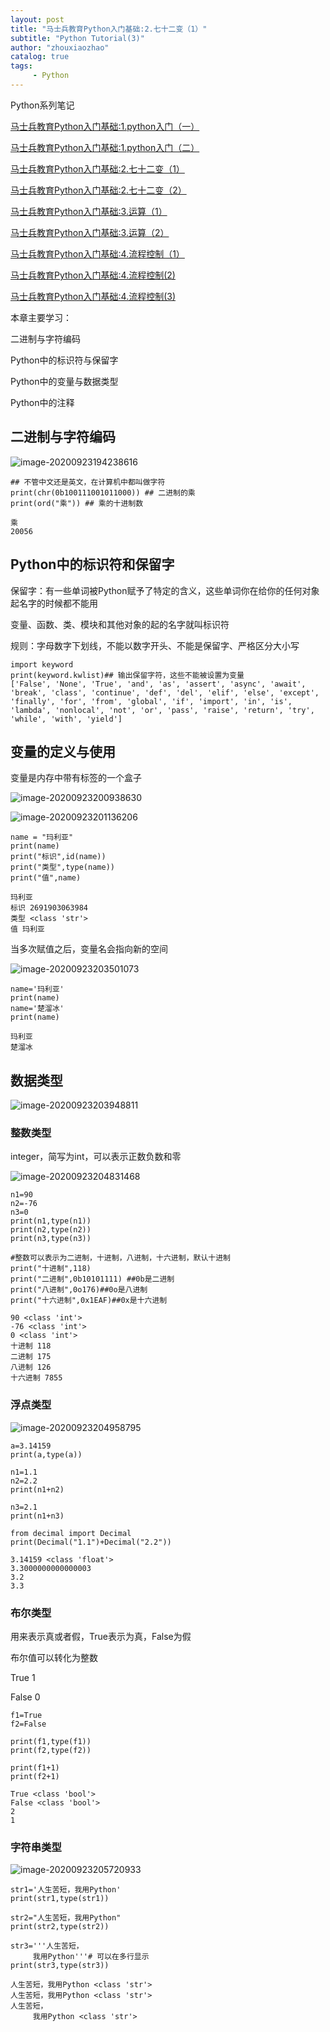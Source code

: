 ```yaml
---
layout: post
title: "马士兵教育Python入门基础:2.七十二变（1）"
subtitle: "Python Tutorial(3)"
author: "zhouxiaozhao"
catalog: true
tags:
     - Python
---
```


Python系列笔记

[马士兵教育Python入门基础:1.python入门（一）](https://www.zhouxiaozhao.cn/2020/09/10/python1/)

[马士兵教育Python入门基础:1.python入门（二）](https://www.zhouxiaozhao.cn/2020/09/12/python2/)

[马士兵教育Python入门基础:2.七十二变（1）](https://www.zhouxiaozhao.cn/2020/09/15/python3/)

[马士兵教育Python入门基础:2.七十二变（2）](https://www.zhouxiaozhao.cn/2020/09/24/python4/)

[马士兵教育Python入门基础:3.运算（1）](https://www.zhouxiaozhao.cn/2020/09/26/python5/)

[马士兵教育Python入门基础:3.运算（2）](https://www.zhouxiaozhao.cn/2020/10/15/python6/)

[马士兵教育Python入门基础:4.流程控制（1）](https://www.zhouxiaozhao.cn/2020/10/17/python7/)

[马士兵教育Python入门基础:4.流程控制(2)](https://www.zhouxiaozhao.cn/2020/10/20/python8/)

[马士兵教育Python入门基础:4.流程控制(3)](https://www.zhouxiaozhao.cn/2020/10/22/python9/)


本章主要学习：

二进制与字符编码

Python中的标识符与保留字

Python中的变量与数据类型

Python中的注释

## 二进制与字符编码

![image-20200923194238616](/img/posts/2020.9.15/image-20200923194238616.png)

```
## 不管中文还是英文，在计算机中都叫做字符
print(chr(0b100111001011000)) ## 二进制的乘
print(ord("乘")) ## 乘的十进制数

乘
20056
```

## Python中的标识符和保留字

保留字：有一些单词被Python赋予了特定的含义，这些单词你在给你的任何对象起名字的时候都不能用

变量、函数、类、模块和其他对象的起的名字就叫标识符

规则：字母数字下划线，不能以数字开头、不能是保留字、严格区分大小写

```
import keyword
print(keyword.kwlist)## 输出保留字符，这些不能被设置为变量
['False', 'None', 'True', 'and', 'as', 'assert', 'async', 'await', 'break', 'class', 'continue', 'def', 'del', 'elif', 'else', 'except', 'finally', 'for', 'from', 'global', 'if', 'import', 'in', 'is', 'lambda', 'nonlocal', 'not', 'or', 'pass', 'raise', 'return', 'try', 'while', 'with', 'yield']
```

## 变量的定义与使用

变量是内存中带有标签的一个盒子

![image-20200923200938630](/img/posts/2020.9.15/image-20200923200938630.png)

![image-20200923201136206](/img/posts/2020.9.15/image-20200923201136206.png)

```
name = "玛利亚"
print(name)
print("标识",id(name))
print("类型",type(name))
print("值",name)

玛利亚
标识 2691903063984
类型 <class 'str'>
值 玛利亚
```

当多次赋值之后，变量名会指向新的空间

![image-20200923203501073](/img/posts/2020.9.15/image-20200923203501073.png)

```
name='玛利亚'
print(name)
name='楚溜冰'
print(name)

玛利亚
楚溜冰
```

## 数据类型

![image-20200923203948811](/img/posts/2020.9.15/image-20200923203948811.png)

### 整数类型

integer，简写为int，可以表示正数负数和零

![image-20200923204831468](/img/posts/2020.9.15/image-20200923204831468.png)

```
n1=90
n2=-76
n3=0
print(n1,type(n1))
print(n2,type(n2))
print(n3,type(n3))

#整数可以表示为二进制，十进制，八进制，十六进制，默认十进制
print("十进制",118)
print("二进制",0b10101111) ##0b是二进制
print("八进制",0o176)##0o是八进制
print("十六进制",0x1EAF)##0x是十六进制

90 <class 'int'>
-76 <class 'int'>
0 <class 'int'>
十进制 118
二进制 175
八进制 126
十六进制 7855
```



### 浮点类型

![image-20200923204958795](/img/posts/2020.9.15/image-20200923204958795.png)

```
a=3.14159
print(a,type(a))

n1=1.1
n2=2.2
print(n1+n2)

n3=2.1
print(n1+n3)

from decimal import Decimal
print(Decimal("1.1")+Decimal("2.2"))

3.14159 <class 'float'>
3.3000000000000003
3.2
3.3
```

### 布尔类型

用来表示真或者假，True表示为真，False为假

布尔值可以转化为整数

True 1

False 0

```
f1=True
f2=False

print(f1,type(f1))
print(f2,type(f2))

print(f1+1)
print(f2+1)

True <class 'bool'>
False <class 'bool'>
2
1
```

### 字符串类型

![image-20200923205720933](/img/posts/2020.9.15/image-20200923205720933.png)

```
str1='人生苦短，我用Python'
print(str1,type(str1))

str2="人生苦短，我用Python"
print(str2,type(str2))

str3='''人生苦短，
     我用Python'''# 可以在多行显示
print(str3,type(str3))

人生苦短，我用Python <class 'str'>
人生苦短，我用Python <class 'str'>
人生苦短，
     我用Python <class 'str'>
```
